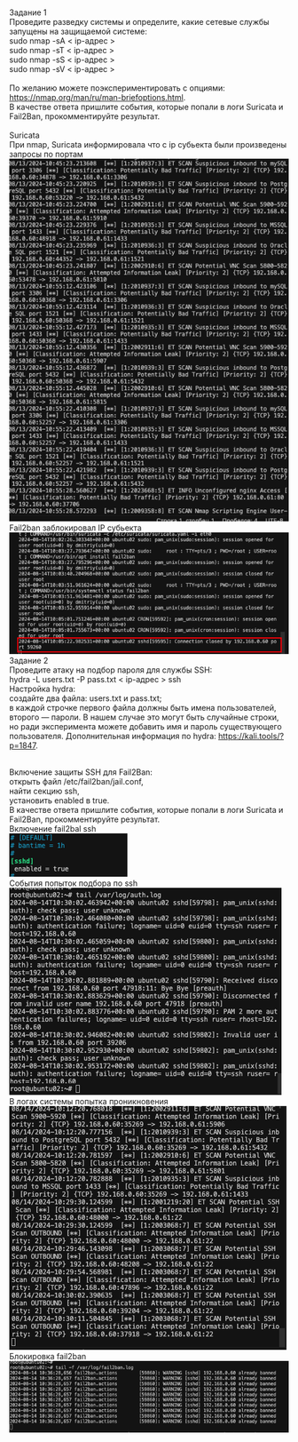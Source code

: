 <br>Задание 1
<br>Проведите разведку системы и определите, какие сетевые службы запущены на защищаемой системе:
<br>sudo nmap -sA < ip-адрес >
<br>sudo nmap -sT < ip-адрес >
<br>sudo nmap -sS < ip-адрес >
<br>sudo nmap -sV < ip-адрес >
<br>
<br>По желанию можете поэкспериментировать с опциями: https://nmap.org/man/ru/man-briefoptions.html.
<br>В качестве ответа пришлите события, которые попали в логи Suricata и Fail2Ban, прокомментируйте результат.
<br>
<br>Suricata
<br>При nmap, Suricata информировала что с ip субьекта были произведены запросы по портам
<br>![Suricata](https://github.com/DmitriyKly/HW_DevOps_Netology/blob/main/%D0%97%D0%B0%D1%89%D0%B8%D1%82%D0%B0%20%D1%81%D0%B5%D1%82%D0%B8/screen/Task1.png)
<br> Fail2ban заблокировал IP субьекта
<br>![fail2ban](https://github.com/DmitriyKly/HW_DevOps_Netology/blob/main/%D0%97%D0%B0%D1%89%D0%B8%D1%82%D0%B0%20%D1%81%D0%B5%D1%82%D0%B8/screen/Task1_1.png)
<br>Задание 2
<br>Проведите атаку на подбор пароля для службы SSH:
<br>hydra -L users.txt -P pass.txt < ip-адрес > ssh
<br>Настройка hydra:
<br>создайте два файла: users.txt и pass.txt;
<br>в каждой строчке первого файла должны быть имена пользователей, второго — пароли. В нашем случае это могут быть случайные строки, но ради эксперимента можете добавить имя и пароль существующего пользователя.
Дополнительная информация по hydra: https://kali.tools/?p=1847.

<br>Включение защиты SSH для Fail2Ban:
<br>открыть файл /etc/fail2ban/jail.conf,
<br>найти секцию ssh,
<br>установить enabled в true.
<br>В качестве ответа пришлите события, которые попали в логи Suricata и Fail2Ban, прокомментируйте результат.
<br>Включение fail2bal ssh
<br>![1](https://github.com/DmitriyKly/HW_DevOps_Netology/blob/main/%D0%97%D0%B0%D1%89%D0%B8%D1%82%D0%B0%20%D1%81%D0%B5%D1%82%D0%B8/screen/Task2_0.png)
<br>События попыток подбора по ssh
<br>![2](https://github.com/DmitriyKly/HW_DevOps_Netology/blob/main/%D0%97%D0%B0%D1%89%D0%B8%D1%82%D0%B0%20%D1%81%D0%B5%D1%82%D0%B8/screen/Task2.png)
<br>В логах системы попытка проникновения
<br>![3](https://github.com/DmitriyKly/HW_DevOps_Netology/blob/main/%D0%97%D0%B0%D1%89%D0%B8%D1%82%D0%B0%20%D1%81%D0%B5%D1%82%D0%B8/screen/Task_2_1.png)
<br>Блокировка fail2ban
<br>![3](https://github.com/DmitriyKly/HW_DevOps_Netology/blob/main/%D0%97%D0%B0%D1%89%D0%B8%D1%82%D0%B0%20%D1%81%D0%B5%D1%82%D0%B8/screen/Task_2_2.png)

